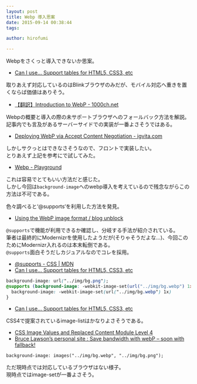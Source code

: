 ```yaml
---
layout: post
title: Webp 導入思案
date: 2015-09-14 00:38:44
tags:

author: hirofumi

---
```

Webpをさくっと導入できないか思案。

-   [Can I use… Support tables for HTML5, CSS3, etc](http://caniuse.com/#search=webp)

取りあえず対応しているのはBlinkブラウザのみだが、モバイル対応へ重きを置くならば価値はありそう。

-   [【翻訳】Introduction to WebP - 1000ch.net](https://1000ch.net/posts/2015/introduction-to-webp.html)

Webpの概要と導入の際の未サポートブラウザへのフォールバック方法を解説。  
記事内でも言及があるサーバーサイドでの実装が一番よさそうではある。

-   [Deploying WebP via Accept Content Negotiation - igvita.com](https://www.igvita.com/2013/05/01/deploying-webp-via-accept-content-negotiation/)

しかしサクっとはできなさそうなので、フロントで実装したい。  
とりあえず上記を参考にで試してみた。

-   [Webp - Playground](http://ground.playr.jp/webp/)

これは容易でとてもいい方法だと感じた。  
しかし今回は`background-image`へのwebp導入を考えているので残念ながらこの方法は不可である。

色々調べると‘@supports‘を利用した方法を発見。

-   [Using the WebP image format / blog unblock](https://andywalpole.me/#!/blog/142790/using-webp-image-format)

`@supports`で機能が利用できるか確認し、分岐する手法が紹介されている。  
筆者は最終的にModernizrを使用したようだが(そりゃそうだよな…)、今回このためにModernizr入れるのは本末転倒である。  
`@supports`面白そうだしカジュアルなのでコレを採用。

-   [@supports - CSS | MDN](https://developer.mozilla.org/ja/docs/Web/CSS/@supports)
-   [Can I use… Support tables for HTML5, CSS3, etc](http://caniuse.com/#feat=css-featurequeries)

```css
background-image: url("../img/bg.png");
@supports (background-image: -webkit-image-set(url("../img/bg.webp") 1x)) {
  background-image: -webkit-image-set(url("../img/bg.webp") 1x)
}
```

-   [Can I use… Support tables for HTML5, CSS3, etc](http://caniuse.com/#feat=css-image-set)

CSS4で提案されているimage-listはかなりよさそうである。

-   [CSS Image Values and Replaced Content Module Level 4](http://www.w3.org/TR/css4-images/)
-   [Bruce Lawson’s personal site : Save bandwidth with webP – soon with fallback!](http://www.brucelawson.co.uk/2013/save-bandwidth-webp-with-fallback/)

```
background-image: images("../img/bg.webp", "../img/bg.png");
```

ただ現時点では対応しているブラウザはない様子。  
現時点ではimage-setが一番よさそう。